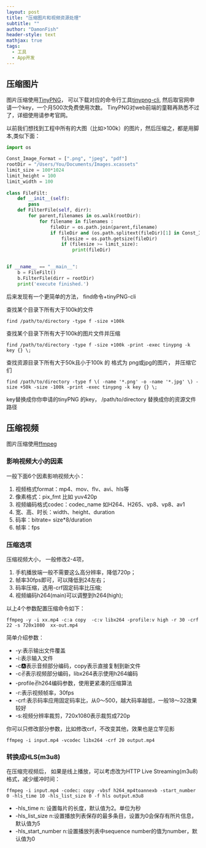 ```yaml
---
layout: post
title: "压缩图片和视频资源处理"
subtitle: ""
author: "DamonFish"
header-style: text
mathjax: true
tags:
  - 工具
  - App开发
---
```


## 压缩图片

图片压缩使用[TinyPNG](https://tinypng.com/cn/?ref=www.codernav.cn)，
可以下载对应的命令行工具[tinypng-cli](https://www.npmjs.com/package/tinypng-cli), 然后取官网申请一个key，一个月500次免费使用次数。
TinyPNG对web前端的童鞋再熟悉不过了，详细使用请参考官网。

以前我们想找到工程中所有的大图（比如>100k）的图片，然后压缩之，都是用脚本,类似下面：

```python
import os

Const_Image_Format = [".png", "jpeg", "pdf"]
rootDir = "/Users/You/Documents/Images.xcassets"
limit_size = 100*1024
limit_height = 100
limit_width = 100
 
class FileFilt:
    def __init__(self):
        pass
    def FilterFile(self, dirr):
        for parent,filenames in os.walk(rootDir):       
            for filename in filenames :
                fileDir = os.path.join(parent,filename)
                if fileDir and (os.path.splitext(fileDir)[1] in Const_Image_Format ):
                    filesize = os.path.getsize(fileDir)
                    if (filesize >= limit_size):
                        print(fileDir)

 
if __name__ == "__main__":
    b = FileFilt()
    b.FilterFile(dirr = rootDir)
    print('execute finished.')
```

后来发现有一个更简单的方法， find命令+tinyPNG-cli

查找某个目录下所有大于100k的文件

```
find /path/to/directory -type f -size +100k
```

查找某个目录下所有大于100k的图片文件并压缩

```
find /path/to/directory -type f -size +100k -print -exec tinypng -k key {} \;
```

查找资源目录下所有大于50k且小于100k 的 格式为 png或jpg的图片，  并压缩它们

```
find /path/to/directory -type f \( -name '*.png' -o -name '*.jpg' \) -size +50k -size -100k -print -exec tinypng -k key {} \;
```

key替换成你你申请的tinyPNG 的key， /path/to/directory 替换成你的资源文件路径

## 压缩视频

图片压缩使用[ffmpeg](https://ffmpeg.org//)

### 影响视频大小的因素

一般下面6个因素影响视频大小：

1. 视频格式format：mp4、mov、flv、avi、hls等
2. 像素格式：pix_fmt 比如 yuv420p
3. 视频编码格式codec：codec_name 如H264、H265、vp8、vp8、av1
4. 宽、高、时长：width、height、duration
5. 码率：bitrate= size*8/duration
6. 帧率：fps

### 压缩选项

压缩视频大小， 一般修改2-4项，

1. 手机播放端一般不需要这么高分辨率，降低720p；
2. 帧率30fps即可，可以降低到24左右；
3. 码率压缩，选用-crf固定码率比压缩;
4. 视频编码h264(main)可以调整到h264(high);

以上4个参数配置压缩命令如下：
```
ffmpeg -y -i xx.mp4 -c:a copy  -c:v libx264 -profile:v high -r 30 -crf 22 -s 720x1080  xx-out.mp4
```

简单介绍参数：

* -y:表示输出文件覆盖
* -i:表示输入文件
* -c:a:表示音频部分编码，copy表示直接复制到新文件
* -c:v:表示视频部分编码，libx264表示使用h264编码
* -profile:v:h264编码参数，使用更紧凑的压缩算法
* -r:表示视频帧率，30fps
* -crf:表示码率应用固定码率比，从0～500，越大码率越低，一般18～32效果较好
* -s:视频分辨率裁剪，720x1080表示裁剪成720p

你可以只修改部分参数，比如修改crf，不改变其他，效果也是立竿见影
```
ffmpeg -i input.mp4 -vcodec libx264 -crf 20 output.mp4
```

### 转换成HLS(m3u8)

在压缩完视频后， 如果是线上播放，可以考虑改为HTTP Live Streaming(m3u8)格式，减少缓冲时间：

```
ffmpeg -i input.mp4 -codec: copy -vbsf h264_mp4toannexb -start_number 0 -hls_time 10 -hls_list_size 0 -f hls output.m3u8
```

* -hls_time n: 设置每片的长度，默认值为2。单位为秒
* -hls_list_size n:设置播放列表保存的最多条目，设置为0会保存有所片信息，默认值为5
* -hls_start_number n:设置播放列表中sequence number的值为number，默认值为0

